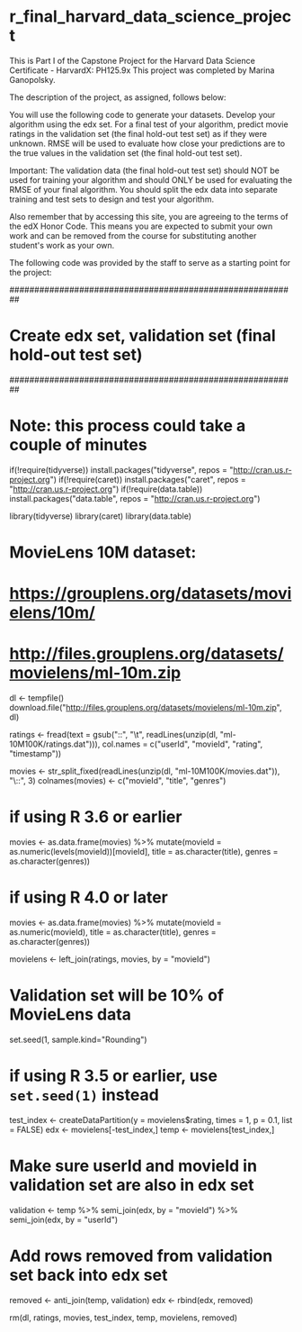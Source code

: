 # r_final_harvard_data_science_project
This is Part I of the Capstone Project for the Harvard Data Science Certificate - HarvardX: PH125.9x
This project was completed by Marina Ganopolsky.

The description of the project, as assigned, follows below:
>>>>>>>>>>>>>>>>>>>>>>>>>>>>>>>>>>>>>>>>>>
You will use the following code to generate your datasets. Develop your algorithm using the edx set. For a final test of your algorithm, predict movie ratings in the validation set (the final hold-out test set) as if they were unknown. RMSE will be used to evaluate how close your predictions are to the true values in the validation set (the final hold-out test set).

Important: The validation data (the final hold-out test set) should NOT be used for training your algorithm and should ONLY be used for evaluating the RMSE of your final algorithm. You should split the edx data into separate training and test sets to design and test your algorithm.

Also remember that by accessing this site, you are agreeing to the terms of the edX Honor Code. This means you are expected to submit your own work and can be removed from the course for substituting another student's work as your own.

>>>>>>>>>>>>>>>>>>>>>>>>>>>>>>>>>>>>>>>>>>

The following code was provided by the staff to serve as a starting point for the project:

##########################################################
# Create edx set, validation set (final hold-out test set)
##########################################################

# Note: this process could take a couple of minutes

if(!require(tidyverse)) install.packages("tidyverse", repos = "http://cran.us.r-project.org")
if(!require(caret)) install.packages("caret", repos = "http://cran.us.r-project.org")
if(!require(data.table)) install.packages("data.table", repos = "http://cran.us.r-project.org")

library(tidyverse)
library(caret)
library(data.table)

# MovieLens 10M dataset:
# https://grouplens.org/datasets/movielens/10m/
# http://files.grouplens.org/datasets/movielens/ml-10m.zip

dl <- tempfile()
download.file("http://files.grouplens.org/datasets/movielens/ml-10m.zip", dl)

ratings <- fread(text = gsub("::", "\t", readLines(unzip(dl, "ml-10M100K/ratings.dat"))),
                 col.names = c("userId", "movieId", "rating", "timestamp"))

movies <- str_split_fixed(readLines(unzip(dl, "ml-10M100K/movies.dat")), "\\::", 3)
colnames(movies) <- c("movieId", "title", "genres")

# if using R 3.6 or earlier
movies <- as.data.frame(movies) %>% mutate(movieId = as.numeric(levels(movieId))[movieId],
                                            title = as.character(title),
                                            genres = as.character(genres))
# if using R 4.0 or later
movies <- as.data.frame(movies) %>% mutate(movieId = as.numeric(movieId),
                                            title = as.character(title),
                                            genres = as.character(genres))

movielens <- left_join(ratings, movies, by = "movieId")

# Validation set will be 10% of MovieLens data
set.seed(1, sample.kind="Rounding")
# if using R 3.5 or earlier, use `set.seed(1)` instead
test_index <- createDataPartition(y = movielens$rating, times = 1, p = 0.1, list = FALSE)
edx <- movielens[-test_index,]
temp <- movielens[test_index,]

# Make sure userId and movieId in validation set are also in edx set
validation <- temp %>% 
      semi_join(edx, by = "movieId") %>%
      semi_join(edx, by = "userId")

# Add rows removed from validation set back into edx set
removed <- anti_join(temp, validation)
edx <- rbind(edx, removed)

rm(dl, ratings, movies, test_index, temp, movielens, removed)